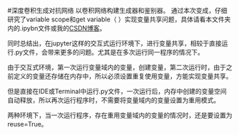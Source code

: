 #深度卷积生成对抗网络
以卷积网络构建生成器和鉴别器。
通过本次变成，仔细研究了variable scope和get variable（ ）实现变量共享问题，具体请看本文件夹内的.ipybn文件或我的[CSDN博客](https://blog.csdn.net/liven_zhu/article/details/80218611)。  

同时总结出，在jupyter这样的交互式运行环境下，进行变量共享，相较于直接运行.py文件，会带来更多的问题。尤其是在多次运行同一程序的情况下。

由于交互式环境，第一次运行变量域内的变量，创建变量，第二次运行时，由于之前定义的变量还存储在内存中，所以必须设置重复使用变量，方能实现变量共享。

但是直接在IDE或Terminal中运行.py文件，一次运行后，内存中创建的变量空间自动释放，所以再次运行程序时，不需要将变量域内的变量设置为重用模式。

两种环境下，当一次运行程序，存在重用变量域内的变量的情况时，还是要设置为reuse=True。
